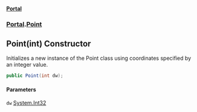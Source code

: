 #### [Portal](index.md 'index')
### [Portal](Portal.md 'Portal').[Point](Point.md 'Portal.Point')

## Point(int) Constructor

Initializes a new instance of the Point class using coordinates specified by an integer value.

```csharp
public Point(int dw);
```
#### Parameters

<a name='Portal.Point.Point(int).dw'></a>

`dw` [System.Int32](https://docs.microsoft.com/en-us/dotnet/api/System.Int32 'System.Int32')